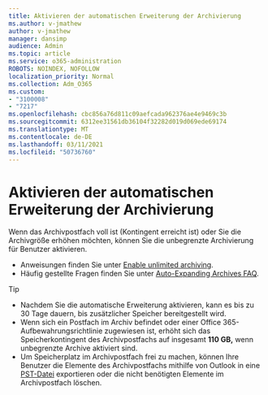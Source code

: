 ```yaml
---
title: Aktivieren der automatischen Erweiterung der Archivierung
ms.author: v-jmathew
author: v-jmathew
manager: dansimp
audience: Admin
ms.topic: article
ms.service: o365-administration
ROBOTS: NOINDEX, NOFOLLOW
localization_priority: Normal
ms.collection: Adm_O365
ms.custom:
- "3100008"
- "7217"
ms.openlocfilehash: cbc856a76d811c09aefcada962376ae4e9469c3b
ms.sourcegitcommit: 6312ee31561db36104f32282d019d069ede69174
ms.translationtype: MT
ms.contentlocale: de-DE
ms.lasthandoff: 03/11/2021
ms.locfileid: "50736760"
---
```

# <a name="enable-auto-expanding-archiving"></a>Aktivieren der automatischen Erweiterung der Archivierung

Wenn das Archivpostfach voll ist (Kontingent erreicht ist) oder Sie die Archivgröße erhöhen möchten, können Sie die unbegrenzte Archivierung für Benutzer aktivieren.

- Anweisungen finden Sie unter [Enable unlimited archiving](https://docs.microsoft.com/office365/securitycompliance/enable-unlimited-archiving).
- Häufig gestellte Fragen finden Sie unter [Auto-Expanding Archives FAQ](https://blogs.technet.microsoft.com/exchange/2018/04/09/office-365-auto-expanding-archives-faq/).

> [!TIP]
>
> - Nachdem Sie die automatische Erweiterung aktivieren, kann es bis zu 30 Tage dauern, bis zusätzlicher Speicher bereitgestellt wird.
> - Wenn sich ein Postfach im Archiv befindet oder einer Office 365-Aufbewahrungsrichtlinie zugewiesen ist, erhöht sich das Speicherkontingent des Archivpostfachs auf insgesamt **110 GB,** wenn unbegrenzte Archive aktiviert sind.
> - Um Speicherplatz im Archivpostfach frei zu machen, können Ihre Benutzer die Elemente des Archivpostfachs mithilfe von Outlook in eine [PST-Datei](https://support.office.com/article/Export-or-backup-email-contacts-and-calendar-to-an-Outlook-pst-file-14252b52-3075-4e9b-be4e-ff9ef1068f91) exportieren oder die nicht benötigten Elemente im Archivpostfach löschen.
